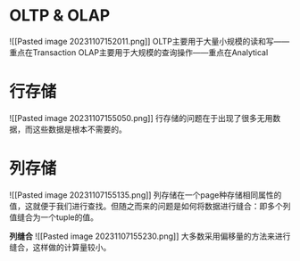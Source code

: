 # OLTP & OLAP
![[Pasted image 20231107152011.png]]
OLTP主要用于大量小规模的读和写——重点在Transaction
OLAP主要用于大规模的查询操作——重点在Analytical

# 行存储
![[Pasted image 20231107155050.png]]
行存储的问题在于出现了很多无用数据，而这些数据是根本不需要的。

# 列存储
![[Pasted image 20231107155135.png]]
列存储在一个page种存储相同属性的值，这就便于我们进行查找。但随之而来的问题是如何将数据进行缝合：即多个列值缝合为一个tuple的值。

**列缝合**
![[Pasted image 20231107155230.png]]
大多数采用偏移量的方法来进行缝合，这样做的计算量较小。
